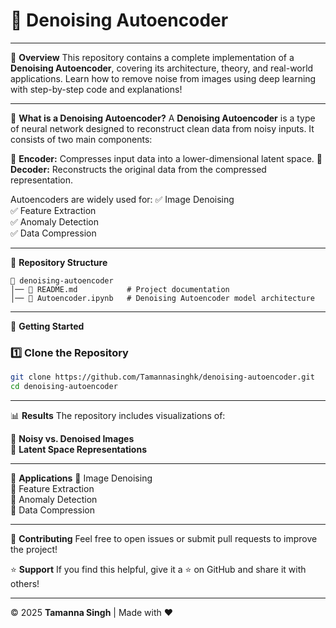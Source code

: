 # 🚀 **Denoising Autoencoder**

---

📌 **Overview**
This repository contains a complete implementation of a **Denoising Autoencoder**, covering its architecture, theory, and real-world applications. Learn how to remove noise from images using deep learning with step-by-step code and explanations!

---

📖 **What is a Denoising Autoencoder?**
A **Denoising Autoencoder** is a type of neural network designed to reconstruct clean data from noisy inputs. It consists of two main components:

🔹 **Encoder:** Compresses input data into a lower-dimensional latent space.
🔹 **Decoder:** Reconstructs the original data from the compressed representation.

Autoencoders are widely used for:
✅ Image Denoising  
✅ Feature Extraction  
✅ Anomaly Detection  
✅ Data Compression  

---

📂 **Repository Structure**
```
📁 denoising-autoencoder
│── 📜 README.md           # Project documentation
│── 📜 Autoencoder.ipynb   # Denoising Autoencoder model architecture
```

---

🚀 **Getting Started**

### 1️⃣ Clone the Repository
```bash
git clone https://github.com/Tamannasinghk/denoising-autoencoder.git
cd denoising-autoencoder
```

---

📊 **Results**
The repository includes visualizations of:

📌 **Noisy vs. Denoised Images**  
📌 **Latent Space Representations**  

---

📌 **Applications**
🚀 Image Denoising  
🚀 Feature Extraction  
🚀 Anomaly Detection  
🚀 Data Compression  

---

🤝 **Contributing**
Feel free to open issues or submit pull requests to improve the project!

⭐ **Support**
If you find this helpful, give it a ⭐ on GitHub and share it with others!

---

© 2025 **Tamanna Singh** | Made with ❤️

